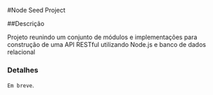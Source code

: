 #Node Seed Project

##Descrição

Projeto reunindo um conjunto de módulos e implementações para construção de uma API RESTful utilizando Node.js e banco de dados relacional

### Detalhes

`Em breve`. 